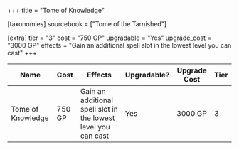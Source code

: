 +++
title = "Tome of Knowledge"

[taxonomies]
sourcebook = ["Tome of the Tarnished"]

[extra]
tier = "3"
cost = "750 GP"
upgradable = "Yes"
upgrade_cost = "3000 GP"
effects = "Gain an additional spell slot in the lowest level you can cast"
+++

| Name                          | Cost    | Effects                                                                                           | Upgradable? | Upgrade Cost | Tier |
| ----------------------------- | ------- | ----------------------------------------------------------------------------------------------- | ----------- | ------------ | ---- |
| Tome of Knowledge | 750 GP | Gain an additional spell slot in the lowest level you can cast | Yes | 3000 GP | 3 |
